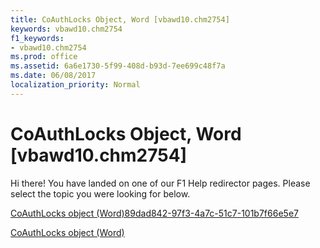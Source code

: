 ```yaml
---
title: CoAuthLocks Object, Word [vbawd10.chm2754]
keywords: vbawd10.chm2754
f1_keywords:
- vbawd10.chm2754
ms.prod: office
ms.assetid: 6a6e1730-5f99-408d-b93d-7ee699c48f7a
ms.date: 06/08/2017
localization_priority: Normal
---
```



# CoAuthLocks Object, Word [vbawd10.chm2754]

Hi there! You have landed on one of our F1 Help redirector pages. Please select the topic you were looking for below.

[CoAuthLocks object (Word)89dad842-97f3-4a7c-51c7-101b7f66e5e7](http://msdn.microsoft.com/library/89dad842-97f3-4a7c-51c7-101b7f66e5e7%28Office.15%29.aspx)

[CoAuthLocks object (Word)](http://msdn.microsoft.com/library/589763ed-8463-6988-3817-9c2152506d16%28Office.15%29.aspx)


